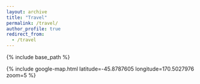 ```yaml
---
layout: archive
title: "Travel"
permalink: /travel/
author_profile: true
redirect_from:
  - /travel
---
```


{% include base_path %}

{% include google-map.html latitude=-45.8787605 longitude=170.5027976 zoom=5 %}
